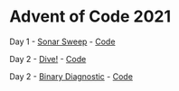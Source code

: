 # Advent of Code 2021 

Day 1 - [Sonar Sweep](https://adventofcode.com/2021/day/1) - [Code](https://github.com/Matt-B/advent-of-code-2021/blob/main/src/main/kotlin/uk/co/matt_bailey/adventofcode2021/Day01.kt)

Day 2 - [Dive!](https://adventofcode.com/2021/day/2) - [Code](https://github.com/Matt-B/advent-of-code-2021/blob/main/src/main/kotlin/uk/co/matt_bailey/adventofcode2021/Day02.kt)

Day 2 - [Binary Diagnostic](https://adventofcode.com/2021/day/3) - [Code](https://github.com/Matt-B/advent-of-code-2021/blob/main/src/main/kotlin/uk/co/matt_bailey/adventofcode2021/Day03.kt)
